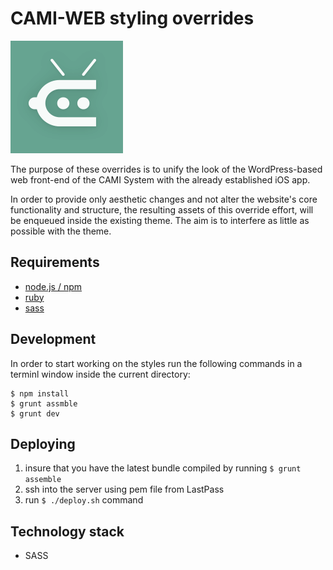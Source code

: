 # CAMI-WEB styling overrides

![Cami App Logo](../application/ios/Cami/Images.xcassets/AppIcon.appiconset/cami-ios-app-icon-183.png)

The purpose of these overrides is to unify the look of the WordPress-based web front-end of the CAMI System with the already established iOS app.

In order to provide only aesthetic changes and not alter the website's core functionality and structure, the resulting assets of this override effort, will be enqueued inside the existing theme. The aim is to interfere as little as possible with the theme.

## Requirements

* [node.js / npm](https://nodejs.org/en/download/package-manager/)
* [ruby](https://www.ruby-lang.org/en/documentation/installation/)
* [sass](http://sass-lang.com/install)

## Development

In order to start working on the styles run the following commands in a terminl window inside the current directory:

```
$ npm install
$ grunt assmble
$ grunt dev
```

## Deploying

1. insure that you have the latest bundle compiled by running `$ grunt assemble`
2. ssh into the server using pem file from LastPass
3. run `$ ./deploy.sh` command

## Technology stack

* SASS
